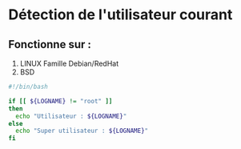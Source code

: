 # Détection de l'utilisateur courant
## Fonctionne sur :
1. LINUX Famille Debian/RedHat
2. BSD

```bash
#!/bin/bash

if [[ ${LOGNAME} != "root" ]]
then
  echo "Utilisateur : ${LOGNAME}"
else
  echo "Super utilisateur : ${LOGNAME}"
fi

```

